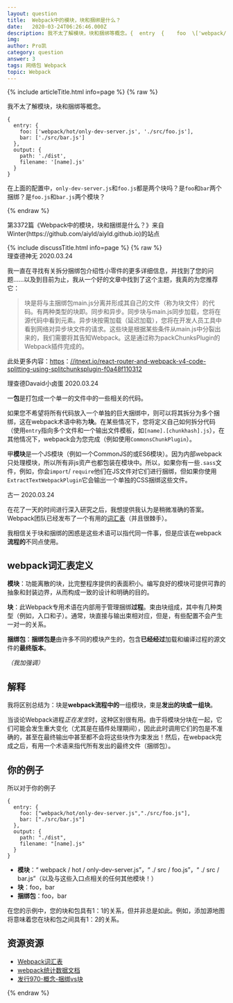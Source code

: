 ```yaml
---
layout: question
title:  Webpack中的模块，块和捆绑是什么？
date:   2020-03-24T06:26:46.000Z
description: 我不太了解模块，块和捆绑等概念。{  entry  {    foo  \['webpack/hot/only-dev-server.js', '....
img: 
author: Pro凯
category: question
answer: 3
tags: 网络包 Webpack
topic: Webpack
---
```

<div class="article-root">
  <div class="article">
    {% include articleTitle.html info=page %}
    {% raw %}
    <div class="article-content"><p><font style="vertical-align: inherit;"><font style="vertical-align: inherit;">我不太了解模块，块和捆绑等概念。</font></font></p>

<pre><code>{<font></font>
  entry: {<font></font>
    foo: ['webpack/hot/only-dev-server.js', './src/foo.js'],<font></font>
    bar: ['./src/bar.js']<font></font>
  },<font></font>
  output: {<font></font>
    path: './dist',<font></font>
    filename: '[name].js'<font></font>
  }<font></font>
}<font></font>
</code></pre>

<p><font style="vertical-align: inherit;"><font style="vertical-align: inherit;">在上面的配置中，</font></font><code>only-dev-server.js</code><font style="vertical-align: inherit;"><font style="vertical-align: inherit;">和</font></font><code>foo.js</code><font style="vertical-align: inherit;"><font style="vertical-align: inherit;">都是两个块吗？</font><font style="vertical-align: inherit;">是</font></font><code>foo</code><font style="vertical-align: inherit;"><font style="vertical-align: inherit;">和</font></font><code>bar</code><font style="vertical-align: inherit;"><font style="vertical-align: inherit;">两个捆绑？</font><font style="vertical-align: inherit;">是</font></font><code>foo.js</code><font style="vertical-align: inherit;"><font style="vertical-align: inherit;">和</font></font><code>bar.js</code><font style="vertical-align: inherit;"><font style="vertical-align: inherit;">两个模块？</font></font></p></div>
    {% endraw %}
  </div>
  <p class="winter_mark">第3372篇《Webpack中的模块，块和捆绑是什么？》来自Winter(https://github.com/aiyld/aiyld.github.io)的站点</p>
  <div class="discuss-wrapper">
    {% include discussTitle.html info=page %}
    {% raw %}
    <div class="discuss-item">
        <div class="discuss-parent">
          <div class="discuss-meta">
            <span class="discuss-user">理查德神无</span>
            <span class="discuss-time">2020.03.24</span>
          </div>
          <div class="discuss-comment"><p><font style="vertical-align: inherit;"><font style="vertical-align: inherit;">我一直在寻找有关拆分捆绑包介绍性小零件的更多详细信息，并找到了您的问题……以及到目前为止，我从一个好的文章中找到了这个主题，我真的为您推荐它：</font></font></p>

<blockquote>
  <p><font style="vertical-align: inherit;"><font style="vertical-align: inherit;">块是将与主捆绑包main.js分离并形成其自己的文件（称为块文件）的代码。</font><font style="vertical-align: inherit;">有两种类型的块即。</font><font style="vertical-align: inherit;">同步和异步。</font><font style="vertical-align: inherit;">同步块与main.js同步加载，您将在源代码中看到元素。</font><font style="vertical-align: inherit;">异步块按需加载（延迟加载），您将在开发人员工具中看到网络对异步块文件的请求。</font><font style="vertical-align: inherit;">这些块是根据某些条件从main.js中分裂出来的，我们需要将其告知Webpack。</font><font style="vertical-align: inherit;">这是通过称为packChunksPlugin的Webpack插件完成的。</font></font></p>
</blockquote>

<p><font style="vertical-align: inherit;"><font style="vertical-align: inherit;">此处更多内容：</font><a href="https://itnext.io/react-router-and-webpack-v4-code-splitting-using-splitchunksplugin-f0a48f110312" rel="nofollow noreferrer"><font style="vertical-align: inherit;">https</font></a><font style="vertical-align: inherit;">：</font></font><a href="https://itnext.io/react-router-and-webpack-v4-code-splitting-using-splitchunksplugin-f0a48f110312" rel="nofollow noreferrer"><font style="vertical-align: inherit;"><font style="vertical-align: inherit;">//itnext.io/react-router-and-webpack-v4-code-splitting-using-splitchunksplugin-f0a48f110312</font></font></a></p></div>
        </div></div><div class="discuss-item">
        <div class="discuss-parent">
          <div class="discuss-meta">
            <span class="discuss-user">理查德Davaid小卤蛋</span>
            <span class="discuss-time">2020.03.24</span>
          </div>
          <div class="discuss-comment"><p><font style="vertical-align: inherit;"><font style="vertical-align: inherit;">一</font></font><strong><font style="vertical-align: inherit;"><font style="vertical-align: inherit;">包</font></font></strong><font style="vertical-align: inherit;"><font style="vertical-align: inherit;">是打包成一个单一的文件中的一些相关的代码。</font></font></p>

<p><font style="vertical-align: inherit;"><font style="vertical-align: inherit;">如果您不希望将所有代码放入一个单独的巨大捆绑中，则可以将其拆分为多个捆绑，这</font><font style="vertical-align: inherit;">在webpack术语</font><font style="vertical-align: inherit;">中称为</font></font><strong><font style="vertical-align: inherit;"><font style="vertical-align: inherit;">块</font></font></strong><font style="vertical-align: inherit;"><font style="vertical-align: inherit;">。</font><font style="vertical-align: inherit;">在某些情况下，您将定义自己如何拆分代码（使用</font></font><code>entry</code><font style="vertical-align: inherit;"><font style="vertical-align: inherit;">指向多个文件和一个输出文件模板，如</font></font><code>[name].[chunkhash].js</code><font style="vertical-align: inherit;"><font style="vertical-align: inherit;">），在其他情况下，webpack会为您完成（例如使用</font></font><code>CommonsChunkPlugin</code><font style="vertical-align: inherit;"><font style="vertical-align: inherit;">）。</font></font></p>

<p><font style="vertical-align: inherit;"><font style="vertical-align: inherit;">甲</font></font><strong><font style="vertical-align: inherit;"><font style="vertical-align: inherit;">模块</font></font></strong><font style="vertical-align: inherit;"><font style="vertical-align: inherit;">是一个JS模块（例如一个CommonJS的或ES6模块）。</font><font style="vertical-align: inherit;">因为内部webpack只处理模块，所以所有非js资产也都包装在模块中。</font><font style="vertical-align: inherit;">所以，如果你有一些</font></font><code>.sass</code><font style="vertical-align: inherit;"><font style="vertical-align: inherit;">文件，例如，你会</font></font><code>import</code><font style="vertical-align: inherit;"><font style="vertical-align: inherit;">/ </font></font><code>require</code><font style="vertical-align: inherit;"><font style="vertical-align: inherit;">他们在JS文件对它们进行捆绑，但如果你使用</font></font><code>ExtractTextWebpackPlugin</code><font style="vertical-align: inherit;"><font style="vertical-align: inherit;">它会输出一个单独的CSS捆绑这些文件。</font></font></p></div>
        </div></div><div class="discuss-item">
        <div class="discuss-parent">
          <div class="discuss-meta">
            <span class="discuss-user">古一</span>
            <span class="discuss-time">2020.03.24</span>
          </div>
          <div class="discuss-comment"><p><font style="vertical-align: inherit;"><font style="vertical-align: inherit;">在花了一天的时间进行深入研究之后，我想提供我认为是稍微准确的答案。</font><font style="vertical-align: inherit;">Webpack团队已经发布了一个有用的</font></font><a href="https://webpack.js.org/glossary/" rel="noreferrer"><font style="vertical-align: inherit;"><font style="vertical-align: inherit;">词汇表</font></font></a><font style="vertical-align: inherit;"><font style="vertical-align: inherit;">（并且很棘手）</font><font style="vertical-align: inherit;">。</font></font></p>

<p><font style="vertical-align: inherit;"><font style="vertical-align: inherit;">我相信关于块和捆绑的困惑是这些术语可以指代同一件事，但是应该在webpack </font></font><strong><font style="vertical-align: inherit;"><font style="vertical-align: inherit;">流程的</font></font></strong><font style="vertical-align: inherit;"><font style="vertical-align: inherit;">不同点使用</font><font style="vertical-align: inherit;">。</font></font></p>

<h2><font style="vertical-align: inherit;"><font style="vertical-align: inherit;">webpack词汇表定义</font></font></h2>

<p><strong><font style="vertical-align: inherit;"><font style="vertical-align: inherit;">模块</font></font></strong><font style="vertical-align: inherit;"><font style="vertical-align: inherit;">：功能离散的块，比完整程序提供的表面积小。</font><font style="vertical-align: inherit;">编写良好的模块可提供可靠的抽象和封装边界，从而构成一致的设计和明确的目的。</font></font></p>

<p><strong><font style="vertical-align: inherit;"><font style="vertical-align: inherit;">块</font></font></strong><font style="vertical-align: inherit;"><font style="vertical-align: inherit;">：此Webpack专用术语在内部用于管理捆绑</font></font><strong><font style="vertical-align: inherit;"><font style="vertical-align: inherit;">过程</font></font></strong><font style="vertical-align: inherit;"><font style="vertical-align: inherit;">。</font><font style="vertical-align: inherit;">束由块组成，其中有几种类型（例如，入口和子）。</font><font style="vertical-align: inherit;">通常，块直接与输出束相对应，但是，有些配置不会产生一对一的关系。</font></font></p>

<p><strong><font style="vertical-align: inherit;"><font style="vertical-align: inherit;">捆绑包</font></font></strong><font style="vertical-align: inherit;"><font style="vertical-align: inherit;">：</font><strong><font style="vertical-align: inherit;">捆绑包是</font></strong><font style="vertical-align: inherit;">由许多不同的模块产生的，包含</font><strong><font style="vertical-align: inherit;">已经经过</font></strong><font style="vertical-align: inherit;">加载和编译过程</font><font style="vertical-align: inherit;">的源文件</font><font style="vertical-align: inherit;">的</font></font><strong><font style="vertical-align: inherit;"><font style="vertical-align: inherit;">最终版本</font></font></strong><font style="vertical-align: inherit;"><font style="vertical-align: inherit;">。</font></font><strong><font style="vertical-align: inherit;"></font></strong><font style="vertical-align: inherit;"></font></p>

<p><em><font style="vertical-align: inherit;"><font style="vertical-align: inherit;">（我加强调）</font></font></em></p>

<h2><font style="vertical-align: inherit;"><font style="vertical-align: inherit;">解释</font></font></h2>

<p><font style="vertical-align: inherit;"><font style="vertical-align: inherit;">我将区别总结为：块是</font></font><strong><font style="vertical-align: inherit;"><font style="vertical-align: inherit;">webpack流程中的</font></font></strong><font style="vertical-align: inherit;"><font style="vertical-align: inherit;">一组模块</font><font style="vertical-align: inherit;">，束是</font></font><strong><font style="vertical-align: inherit;"><font style="vertical-align: inherit;">发出的块或一组块</font></font></strong><font style="vertical-align: inherit;"><font style="vertical-align: inherit;">。</font></font></p>

<p><font style="vertical-align: inherit;"><font style="vertical-align: inherit;">当谈论Webpack进程</font></font><em><font style="vertical-align: inherit;"><font style="vertical-align: inherit;">正在发生</font></font></em><font style="vertical-align: inherit;"><font style="vertical-align: inherit;">时，这种区别很有用</font><font style="vertical-align: inherit;">。</font><font style="vertical-align: inherit;">由于将模块分块在一起，它们可能会发生重大变化（尤其是在插件处理期间），因此此时调用它们的包是不准确的，甚至在最终输出中甚至都不会将这些块作为束发出！</font><font style="vertical-align: inherit;">然后，在webpack完成之后，有用一个术语来指代所有发出的最终文件（捆绑包）。</font></font></p>

<h2><font style="vertical-align: inherit;"><font style="vertical-align: inherit;">你的例子</font></font></h2>

<p><font style="vertical-align: inherit;"><font style="vertical-align: inherit;">所以对于你的例子</font></font></p>

<pre class="lang-js prettyprint-override"><code>{<font></font>
  entry: {<font></font>
    foo: ["webpack/hot/only-dev-server.js","./src/foo.js"],<font></font>
    bar: ["./src/bar.js"]<font></font>
  },<font></font>
  output: {<font></font>
    path: "./dist",<font></font>
    filename: "[name].js"<font></font>
  }<font></font>
}<font></font>
</code></pre>

<ul>
<li><strong><font style="vertical-align: inherit;"><font style="vertical-align: inherit;">模块</font></font></strong><font style="vertical-align: inherit;"><font style="vertical-align: inherit;">：“ webpack / hot / only-dev-server.js”，“ ./ src / foo.js”，“ ./ src / bar.js”（以及与这些入口点相关的任何其他模块！）</font></font></li>
<li><strong><font style="vertical-align: inherit;"><font style="vertical-align: inherit;">块</font></font></strong><font style="vertical-align: inherit;"><font style="vertical-align: inherit;">：foo，bar</font></font></li>
<li><strong><font style="vertical-align: inherit;"><font style="vertical-align: inherit;">捆绑包</font></font></strong><font style="vertical-align: inherit;"><font style="vertical-align: inherit;">：foo，bar</font></font></li>
</ul>

<p><font style="vertical-align: inherit;"><font style="vertical-align: inherit;">在您的示例中，您的块和包具有1：1的关系，但并非总是如此。</font><font style="vertical-align: inherit;">例如，添加源地图将意味着您在块和包之间具有1：2的关系。</font></font></p>

<h2><font style="vertical-align: inherit;"><font style="vertical-align: inherit;">资源资源</font></font></h2>

<ul>
<li><a href="https://webpack.js.org/glossary/" rel="noreferrer"><font style="vertical-align: inherit;"><font style="vertical-align: inherit;">Webpack词汇表</font></font></a></li>
<li><a href="https://webpack.js.org/api/stats/" rel="noreferrer"><font style="vertical-align: inherit;"><font style="vertical-align: inherit;">webpack统计数据文档</font></font></a></li>
<li><a href="https://github.com/webpack/webpack.js.org/issues/970" rel="noreferrer"><font style="vertical-align: inherit;"><font style="vertical-align: inherit;">发行970-概念-捆绑vs块</font></font></a></li>
</ul></div>
        </div></div>
    {% endraw %}
  </div>
<div>
